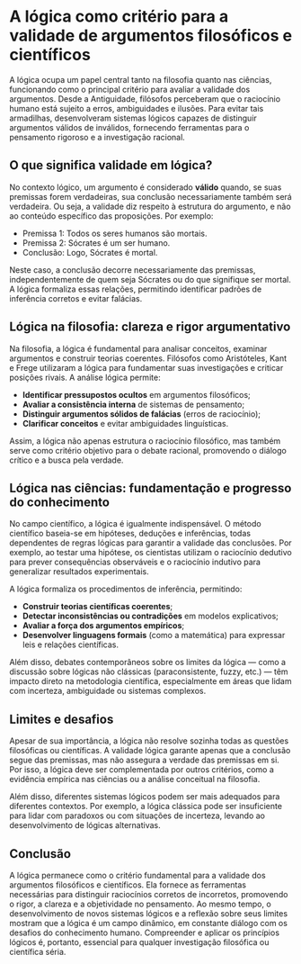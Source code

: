 # A lógica como critério para a validade de argumentos filosóficos e científicos

A lógica ocupa um papel central tanto na filosofia quanto nas ciências, funcionando como o principal critério para avaliar a validade dos argumentos. Desde a Antiguidade, filósofos perceberam que o raciocínio humano está sujeito a erros, ambiguidades e ilusões. Para evitar tais armadilhas, desenvolveram sistemas lógicos capazes de distinguir argumentos válidos de inválidos, fornecendo ferramentas para o pensamento rigoroso e a investigação racional.

## O que significa validade em lógica?

No contexto lógico, um argumento é considerado **válido** quando, se suas premissas forem verdadeiras, sua conclusão necessariamente também será verdadeira. Ou seja, a validade diz respeito à estrutura do argumento, e não ao conteúdo específico das proposições. Por exemplo:

- Premissa 1: Todos os seres humanos são mortais.
- Premissa 2: Sócrates é um ser humano.
- Conclusão: Logo, Sócrates é mortal.

Neste caso, a conclusão decorre necessariamente das premissas, independentemente de quem seja Sócrates ou do que signifique ser mortal. A lógica formaliza essas relações, permitindo identificar padrões de inferência corretos e evitar falácias.

## Lógica na filosofia: clareza e rigor argumentativo

Na filosofia, a lógica é fundamental para analisar conceitos, examinar argumentos e construir teorias coerentes. Filósofos como Aristóteles, Kant e Frege utilizaram a lógica para fundamentar suas investigações e criticar posições rivais. A análise lógica permite:

- **Identificar pressupostos ocultos** em argumentos filosóficos;
- **Avaliar a consistência interna** de sistemas de pensamento;
- **Distinguir argumentos sólidos de falácias** (erros de raciocínio);
- **Clarificar conceitos** e evitar ambiguidades linguísticas.

Assim, a lógica não apenas estrutura o raciocínio filosófico, mas também serve como critério objetivo para o debate racional, promovendo o diálogo crítico e a busca pela verdade.

## Lógica nas ciências: fundamentação e progresso do conhecimento

No campo científico, a lógica é igualmente indispensável. O método científico baseia-se em hipóteses, deduções e inferências, todas dependentes de regras lógicas para garantir a validade das conclusões. Por exemplo, ao testar uma hipótese, os cientistas utilizam o raciocínio dedutivo para prever consequências observáveis e o raciocínio indutivo para generalizar resultados experimentais.

A lógica formaliza os procedimentos de inferência, permitindo:

- **Construir teorias científicas coerentes**;
- **Detectar inconsistências ou contradições** em modelos explicativos;
- **Avaliar a força dos argumentos empíricos**;
- **Desenvolver linguagens formais** (como a matemática) para expressar leis e relações científicas.

Além disso, debates contemporâneos sobre os limites da lógica — como a discussão sobre lógicas não clássicas (paraconsistente, fuzzy, etc.) — têm impacto direto na metodologia científica, especialmente em áreas que lidam com incerteza, ambiguidade ou sistemas complexos.

## Limites e desafios

Apesar de sua importância, a lógica não resolve sozinha todas as questões filosóficas ou científicas. A validade lógica garante apenas que a conclusão segue das premissas, mas não assegura a verdade das premissas em si. Por isso, a lógica deve ser complementada por outros critérios, como a evidência empírica nas ciências ou a análise conceitual na filosofia.

Além disso, diferentes sistemas lógicos podem ser mais adequados para diferentes contextos. Por exemplo, a lógica clássica pode ser insuficiente para lidar com paradoxos ou com situações de incerteza, levando ao desenvolvimento de lógicas alternativas.

## Conclusão

A lógica permanece como o critério fundamental para a validade dos argumentos filosóficos e científicos. Ela fornece as ferramentas necessárias para distinguir raciocínios corretos de incorretos, promovendo o rigor, a clareza e a objetividade no pensamento. Ao mesmo tempo, o desenvolvimento de novos sistemas lógicos e a reflexão sobre seus limites mostram que a lógica é um campo dinâmico, em constante diálogo com os desafios do conhecimento humano. Compreender e aplicar os princípios lógicos é, portanto, essencial para qualquer investigação filosófica ou científica séria.